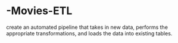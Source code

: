 # -Movies-ETL
create an automated pipeline that takes in new data, performs the appropriate transformations, and loads the data into existing tables.
